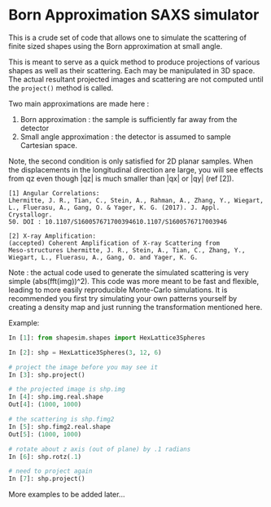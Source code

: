 # Born Approximation SAXS simulator
This is a crude set of code that allows one to simulate the scattering
of finite sized shapes using the Born approximation at small angle.


This is meant to serve as a quick method to produce projections of
various shapes as well as their scattering. Each may be manipulated in
3D space. The actual resultant projected images and scattering are not
computed until the `project()` method is called.

Two main approximations are made here : 
1. Born approximation : the sample is sufficiently far away from the
   detector
2. Small angle approximation : the detector is assumed to sample
   Cartesian space.

Note, the second condition is only satisfied for 2D planar samples. When
the displacements in the longitudinal direction are large, you will see
effects from qz even though |qz| is much smaller than |qx| or |qy| (ref
[2]).

```
[1] Angular Correlations:
Lhermitte, J. R., Tian, C., Stein, A., Rahman, A., Zhang, Y., Wiegart,
L., Fluerasu, A., Gang, O. & Yager, K. G. (2017). J. Appl. Crystallogr.
50. DOI : 10.1107/S160057671700394610.1107/S1600576717003946

[2] X-ray Amplification:
(accepted) Coherent Amplification of X-ray Scattering from
Meso-structures Lhermitte, J. R., Stein, A., Tian, C., Zhang, Y.,
Wiegart, L., Fluerasu, A., Gang, O. and Yager, K. G. 
```

Note : the actual code used to generate the simulated scattering is very
simple (abs(fft(img))^2). This code was more meant to be fast and
flexible, leading to more easily reproducible Monte-Carlo simulations.
It is recommended you first try simulating your own patterns yourself by
creating a density map and just running the transformation mentioned
here.


Example:
```python
In [1]: from shapesim.shapes import HexLattice3Spheres

In [2]: shp = HexLattice3Spheres(3, 12, 6)

# project the image before you may see it
In [3]: shp.project()

# the projected image is shp.img
In [4]: shp.img.real.shape
Out[4]: (1000, 1000)

# the scattering is shp.fimg2
In [5]: shp.fimg2.real.shape
Out[5]: (1000, 1000)

# rotate about z axis (out of plane) by .1 radians
In [6]: shp.rotz(.1)

# need to project again
In [7]: shp.project()
```

More examples to be added later...
